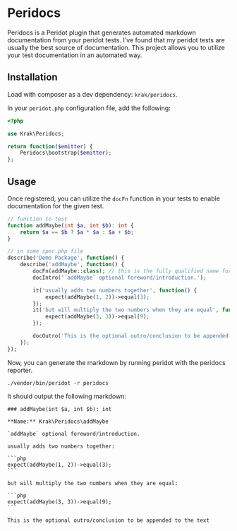 # Peridocs

Peridocs is a Peridot plugin that generates automated markdown documentation from your peridot tests. I've found that my peridot tests are usually the best source of documentation. This project allows you to utilize your test documentation in an automated way.

## Installation

Load with composer as a dev dependency: `krak/peridocs`.

In your `peridot.php` configuration file, add the following:

```php
<?php

use Krak\Peridocs;

return function($emitter) {
    Peridocs\bootstrap($emitter);
};
```

## Usage

Once registered, you can utilize the `docFn` function in your tests to enable documentation for the given test.

```php
// function to test
function addMaybe(int $a, int $b): int {
    return $a == $b ? $a * $a : $a + $b;
}

// in some spec.php file
describe('Demo Package', function() {
    describe('addMaybe', function() {
        docFn(addMaybe::class); // this is the fully qualified name for the function e.g. 'Acme\Prefix\addMaybe'
        docIntro('`addMaybe` optional foreword/introduction.');

        it('usually adds two numbers together', function() {
            expect(addMaybe(1, 2))->equal(3);
        });
        it('but will multiply the two numbers when they are equal', function() {
            expect(addMaybe(3, 3))->equal(9);
        });

        docOutro('This is the optional outro/conclusion to be appended to the text');
    });
});
```

Now, you can generate the markdown by running peridot with the peridocs reporter.

```
./vendor/bin/peridot -r peridocs
```

It should output the following markdown:

    ### addMaybe(int $a, int $b): int

    **Name:** Krak\Peridocs\addMaybe

    `addMaybe` optional foreword/introduction.

    usually adds two numbers together:

    ```php
    expect(addMaybe(1, 2))->equal(3);
    ```

    but will multiply the two numbers when they are equal:

    ```php
    expect(addMaybe(3, 3))->equal(9);
    ```

    This is the optional outro/conclusion to be appended to the text
